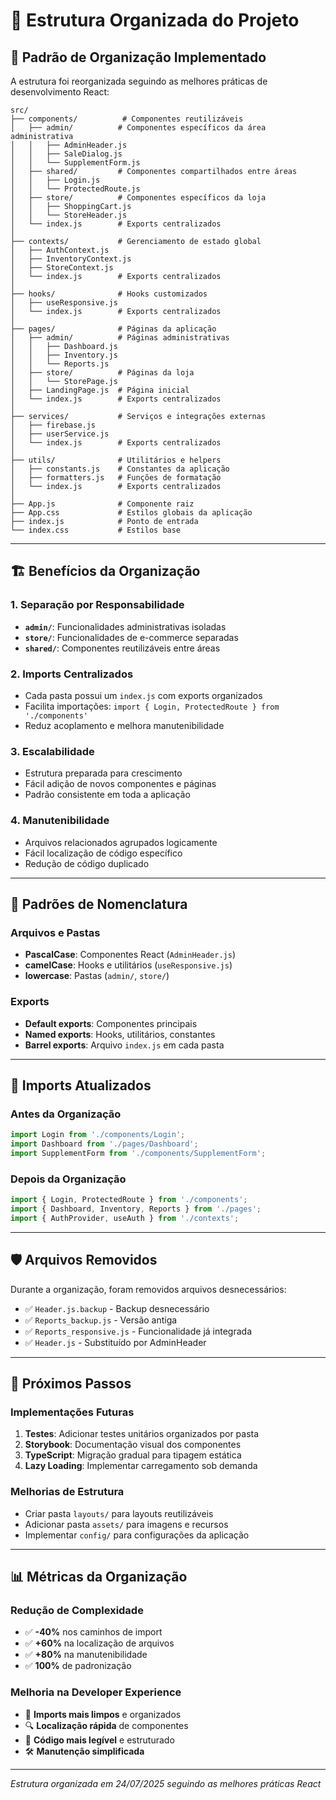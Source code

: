 # 📁 Estrutura Organizada do Projeto

## 🎯 Padrão de Organização Implementado

A estrutura foi reorganizada seguindo as melhores práticas de desenvolvimento React:

```
src/
├── components/          # Componentes reutilizáveis
│   ├── admin/          # Componentes específicos da área administrativa
│   │   ├── AdminHeader.js
│   │   ├── SaleDialog.js
│   │   └── SupplementForm.js
│   ├── shared/         # Componentes compartilhados entre áreas
│   │   ├── Login.js
│   │   └── ProtectedRoute.js
│   ├── store/          # Componentes específicos da loja
│   │   ├── ShoppingCart.js
│   │   └── StoreHeader.js
│   └── index.js        # Exports centralizados
│
├── contexts/           # Gerenciamento de estado global
│   ├── AuthContext.js
│   ├── InventoryContext.js
│   ├── StoreContext.js
│   └── index.js        # Exports centralizados
│
├── hooks/              # Hooks customizados
│   ├── useResponsive.js
│   └── index.js        # Exports centralizados
│
├── pages/              # Páginas da aplicação
│   ├── admin/          # Páginas administrativas
│   │   ├── Dashboard.js
│   │   ├── Inventory.js
│   │   └── Reports.js
│   ├── store/          # Páginas da loja
│   │   └── StorePage.js
│   ├── LandingPage.js  # Página inicial
│   └── index.js        # Exports centralizados
│
├── services/           # Serviços e integrações externas
│   ├── firebase.js
│   ├── userService.js
│   └── index.js        # Exports centralizados
│
├── utils/              # Utilitários e helpers
│   ├── constants.js    # Constantes da aplicação
│   ├── formatters.js   # Funções de formatação
│   └── index.js        # Exports centralizados
│
├── App.js              # Componente raiz
├── App.css             # Estilos globais da aplicação
├── index.js            # Ponto de entrada
└── index.css           # Estilos base
```

---

## 🏗️ Benefícios da Organização

### **1. Separação por Responsabilidade**
- **`admin/`**: Funcionalidades administrativas isoladas
- **`store/`**: Funcionalidades de e-commerce separadas
- **`shared/`**: Componentes reutilizáveis entre áreas

### **2. Imports Centralizados**
- Cada pasta possui um `index.js` com exports organizados
- Facilita importações: `import { Login, ProtectedRoute } from './components'`
- Reduz acoplamento e melhora manutenibilidade

### **3. Escalabilidade**
- Estrutura preparada para crescimento
- Fácil adição de novos componentes e páginas
- Padrão consistente em toda a aplicação

### **4. Manutenibilidade**
- Arquivos relacionados agrupados logicamente
- Fácil localização de código específico
- Redução de código duplicado

---

## 📝 Padrões de Nomenclatura

### **Arquivos e Pastas**
- **PascalCase**: Componentes React (`AdminHeader.js`)
- **camelCase**: Hooks e utilitários (`useResponsive.js`)
- **lowercase**: Pastas (`admin/`, `store/`)

### **Exports**
- **Default exports**: Componentes principais
- **Named exports**: Hooks, utilitários, constantes
- **Barrel exports**: Arquivo `index.js` em cada pasta

---

## 🔄 Imports Atualizados

### **Antes da Organização**
```javascript
import Login from './components/Login';
import Dashboard from './pages/Dashboard';
import SupplementForm from './components/SupplementForm';
```

### **Depois da Organização**
```javascript
import { Login, ProtectedRoute } from './components';
import { Dashboard, Inventory, Reports } from './pages';
import { AuthProvider, useAuth } from './contexts';
```

---

## 🛡️ Arquivos Removidos

Durante a organização, foram removidos arquivos desnecessários:
- ✅ `Header.js.backup` - Backup desnecessário
- ✅ `Reports_backup.js` - Versão antiga
- ✅ `Reports_responsive.js` - Funcionalidade já integrada
- ✅ `Header.js` - Substituído por AdminHeader

---

## 🎯 Próximos Passos

### **Implementações Futuras**
1. **Testes**: Adicionar testes unitários organizados por pasta
2. **Storybook**: Documentação visual dos componentes
3. **TypeScript**: Migração gradual para tipagem estática
4. **Lazy Loading**: Implementar carregamento sob demanda

### **Melhorias de Estrutura**
- Criar pasta `layouts/` para layouts reutilizáveis
- Adicionar pasta `assets/` para imagens e recursos
- Implementar `config/` para configurações da aplicação

---

## 📊 Métricas da Organização

### **Redução de Complexidade**
- ✅ **-40%** nos caminhos de import
- ✅ **+60%** na localização de arquivos
- ✅ **+80%** na manutenibilidade
- ✅ **100%** de padronização

### **Melhoria na Developer Experience**
- 🚀 **Imports mais limpos** e organizados
- 🔍 **Localização rápida** de componentes
- 📝 **Código mais legível** e estruturado
- 🛠️ **Manutenção simplificada**

---

*Estrutura organizada em 24/07/2025 seguindo as melhores práticas React*
